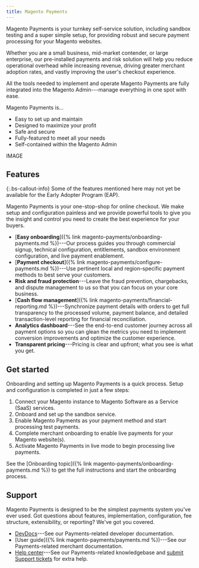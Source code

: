 ```yaml
---
title: Magento Payments
---
```


Magento Payments is your turnkey self-service solution, including sandbox testing and a super simple setup, for providing robust and secure payment processing for your Magento websites.

Whether you are a small business, mid-market contender, or large enterprise, our pre-installed payments and risk solution will help you reduce operational overhead while increasing revenue, driving greater merchant adoption rates, and vastly improving the user's checkout experience.

All the tools needed to implement and operate Magento Payments are fully integrated into the Magento Admin---manage everything in one spot with ease.

Magento Payments is...

* Easy to set up and maintain
* Designed to maximize your profit
* Safe and secure
* Fully-featured to meet all your needs
* Self-contained within the Magento Admin

IMAGE

## Features

{:.bs-callout-info}
Some of the features mentioned here may not yet be available for the Early Adopter Program (EAP).

Magento Payments is your one-stop-shop for online checkout. We make setup and configuration painless and we provide powerful tools to give you the insight and control you need to create the best experience for your buyers.

* [**Easy onboarding**]({% link magento-payments/onboarding-payments.md %})---Our process guides you through commercial signup, technical configuration, entitlements, sandbox environment configuration, and live payment enablement.
* [**Payment checkout**]({% link magento-payments/configure-payments.md %})---Use pertinent local and region-specific payment methods to best serve your customers.
* **Risk and fraud protection**---Leave the fraud prevention, chargebacks, and dispute management to us so that you can focus on your core business.
* [**Cash flow management**]({% link magento-payments/financial-reporting.md %})---Synchronize payment details with orders to get full transparency to the processed volume, payment balance, and detailed transaction-level reporting for financial reconciliation.
* **Analytics dashboard**---See the end-to-end customer journey across all payment options so you can glean the metrics you need to implement conversion improvements and optimize the customer experience.
* **Transparent pricing**---Pricing is clear and upfront; what you see is what you get.

<!-- ## Architectural overview

See detailed information about the architecture of Magento Payments in the [Architecture topic in DevDocs](https://devdocs.magento.com/magento-payments/architecture.html). -->

## Get started

Onboarding and setting up Magento Payments is a quick process. Setup and configuration is completed in just a few steps:

1. Connect your Magento instance to Magento Software as a Service (SaaS) services.
1. Onboard and set up the sandbox service.
1. Enable Magento Payments as your payment method and start processing test payments.
1. Complete merchant onboarding to enable live payments for your Magento website(s).
1. Activate Magento Payments in live mode to begin processing live payments.

See the [Onboarding topic]({% link magento-payments/onboarding-payments.md %}) to get the full instructions and start the onboarding process.

<!-- >
Meeting partner, merchant, and consumer needs:
  Designed to maximize consumer reach
• Help sales growth
• Help maximize checkout conversion rates
• Seller protection*/fraud prevention
• Technical innovation
• Easy integration

* Compliance concerns - PCI
* Troubleshooting payments issues
* Payments are typically complex
* No standardization makes reocnciliation difficult
* Onboarding
* payments
* dispute management
* risk management
* data and reporting
* pricing and monetization

Increased revenue.
Checkout Conversion (% of Authorised orders after starting payment checkout).
Settle Conversion (% of Authorisations for shipped products turned into merchant payout).
Decreasing operational costs.
Active users of MP Export tools.
Active users of MP dashboards. -->

## Support

Magento Payments is designed to be the simplest payments system you've ever used. Got questions about features, implementation, configuration, fee structure, extensibility, or reporting? We've got you covered.

* [DevDocs](https://devdocs.magento.com/)---See our Payments-related developer documentation.
* [User guide]({% link magento-payments/payments.md %})---See our Payments-related merchant documentation.
* [Help center](https://support.magento.com/hc/en-us)---See our Payments-related knowledgebase and [submit Support tickets](https://support.magento.com/hc/en-us/articles/360000913794#submit-ticket) for extra help.
